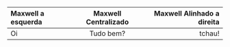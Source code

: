 Maxwell a esquerda | Maxwell Centralizado | Maxwell Alinhado a direita
:--------- | :------: | -------:
Oi | Tudo bem? | tchau!